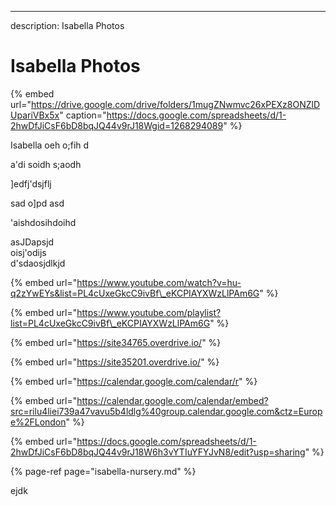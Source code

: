 ---
description: Isabella Photos

# Isabella Photos

{% embed url="https://drive.google.com/drive/folders/1mugZNwmvc26xPEXz8ONZlDUpariVBx5x" caption="https://docs.google.com/spreadsheets/d/1-2hwDfJiCsF6bD8bqJQ44v9rJ18Wgid=1268294089" %}

Isabella oeh o;fih d



 a'di soidh s;aodh 

\]edfj'dsjflj



sad o\]pd asd

'aishdosihdoihd

asJDapsjd  
oisj'odijs  
d'sdaosjdlkjd



{% embed url="https://www.youtube.com/watch?v=hu-q2zYwEYs&list=PL4cUxeGkcC9ivBf\_eKCPIAYXWzLlPAm6G" %}

{% embed url="https://www.youtube.com/playlist?list=PL4cUxeGkcC9ivBf\_eKCPIAYXWzLlPAm6G" %}



{% embed url="https://site34765.overdrive.io/" %}

{% embed url="https://site35201.overdrive.io/" %}



{% embed url="https://calendar.google.com/calendar/r" %}

{% embed url="https://calendar.google.com/calendar/embed?src=rilu4liei739a47vavu5b4ldlg%40group.calendar.google.com&ctz=Europe%2FLondon" %}





{% embed url="https://docs.google.com/spreadsheets/d/1-2hwDfJiCsF6bD8bqJQ44v9rJ18W6h3vYTIuYFYJvN8/edit?usp=sharing" %}

{% page-ref page="isabella-nursery.md" %}

ejdk 



